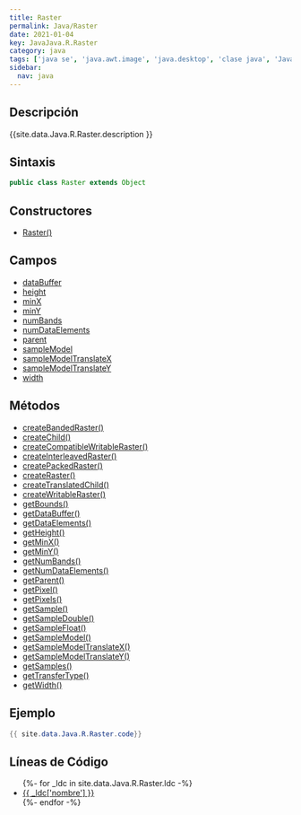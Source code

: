 ```yaml
---
title: Raster
permalink: Java/Raster
date: 2021-01-04
key: JavaJava.R.Raster
category: java
tags: ['java se', 'java.awt.image', 'java.desktop', 'clase java', 'Java 1.0']
sidebar: 
  nav: java
---
```


## Descripción
{{site.data.Java.R.Raster.description }}

## Sintaxis
~~~java
public class Raster extends Object
~~~

## Constructores
* [Raster()](/Java/Raster/Raster/)

## Campos
* [dataBuffer](/Java/Raster/dataBuffer)
* [height](/Java/Raster/height)
* [minX](/Java/Raster/minX)
* [minY](/Java/Raster/minY)
* [numBands](/Java/Raster/numBands)
* [numDataElements](/Java/Raster/numDataElements)
* [parent](/Java/Raster/parent)
* [sampleModel](/Java/Raster/sampleModel)
* [sampleModelTranslateX](/Java/Raster/sampleModelTranslateX)
* [sampleModelTranslateY](/Java/Raster/sampleModelTranslateY)
* [width](/Java/Raster/width)

## Métodos
* [createBandedRaster()](/Java/Raster/createBandedRaster)
* [createChild()](/Java/Raster/createChild)
* [createCompatibleWritableRaster()](/Java/Raster/createCompatibleWritableRaster)
* [createInterleavedRaster()](/Java/Raster/createInterleavedRaster)
* [createPackedRaster()](/Java/Raster/createPackedRaster)
* [createRaster()](/Java/Raster/createRaster)
* [createTranslatedChild()](/Java/Raster/createTranslatedChild)
* [createWritableRaster()](/Java/Raster/createWritableRaster)
* [getBounds()](/Java/Raster/getBounds)
* [getDataBuffer()](/Java/Raster/getDataBuffer)
* [getDataElements()](/Java/Raster/getDataElements)
* [getHeight()](/Java/Raster/getHeight)
* [getMinX()](/Java/Raster/getMinX)
* [getMinY()](/Java/Raster/getMinY)
* [getNumBands()](/Java/Raster/getNumBands)
* [getNumDataElements()](/Java/Raster/getNumDataElements)
* [getParent()](/Java/Raster/getParent)
* [getPixel()](/Java/Raster/getPixel)
* [getPixels()](/Java/Raster/getPixels)
* [getSample()](/Java/Raster/getSample)
* [getSampleDouble()](/Java/Raster/getSampleDouble)
* [getSampleFloat()](/Java/Raster/getSampleFloat)
* [getSampleModel()](/Java/Raster/getSampleModel)
* [getSampleModelTranslateX()](/Java/Raster/getSampleModelTranslateX)
* [getSampleModelTranslateY()](/Java/Raster/getSampleModelTranslateY)
* [getSamples()](/Java/Raster/getSamples)
* [getTransferType()](/Java/Raster/getTransferType)
* [getWidth()](/Java/Raster/getWidth)

## Ejemplo
~~~java
{{ site.data.Java.R.Raster.code}}
~~~

## Líneas de Código
<ul>
{%- for _ldc in site.data.Java.R.Raster.ldc -%}
   <li>
       <a href="{{_ldc['url'] }}">{{ _ldc['nombre'] }}</a>
   </li>
{%- endfor -%}
</ul>

